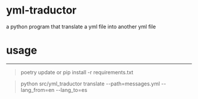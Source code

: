# yml-traductor
a python program that translate a yml file into another yml file


# usage

---
> poetry update
or
> pip install -r requirements.txt

> python src/yml_traductor translate --path=messages.yml --lang_from=en --lang_to=es


